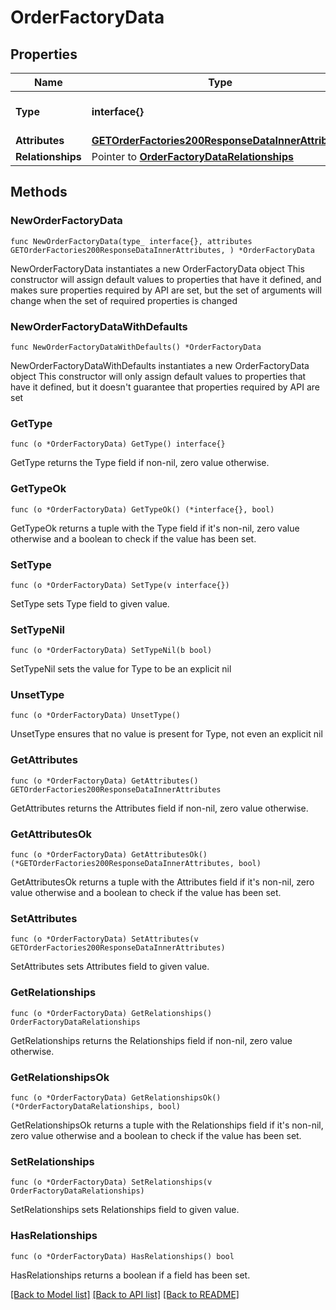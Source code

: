# OrderFactoryData

## Properties

Name | Type | Description | Notes
------------ | ------------- | ------------- | -------------
**Type** | **interface{}** | The resource&#39;s type | 
**Attributes** | [**GETOrderFactories200ResponseDataInnerAttributes**](GETOrderFactories200ResponseDataInnerAttributes.md) |  | 
**Relationships** | Pointer to [**OrderFactoryDataRelationships**](OrderFactoryDataRelationships.md) |  | [optional] 

## Methods

### NewOrderFactoryData

`func NewOrderFactoryData(type_ interface{}, attributes GETOrderFactories200ResponseDataInnerAttributes, ) *OrderFactoryData`

NewOrderFactoryData instantiates a new OrderFactoryData object
This constructor will assign default values to properties that have it defined,
and makes sure properties required by API are set, but the set of arguments
will change when the set of required properties is changed

### NewOrderFactoryDataWithDefaults

`func NewOrderFactoryDataWithDefaults() *OrderFactoryData`

NewOrderFactoryDataWithDefaults instantiates a new OrderFactoryData object
This constructor will only assign default values to properties that have it defined,
but it doesn't guarantee that properties required by API are set

### GetType

`func (o *OrderFactoryData) GetType() interface{}`

GetType returns the Type field if non-nil, zero value otherwise.

### GetTypeOk

`func (o *OrderFactoryData) GetTypeOk() (*interface{}, bool)`

GetTypeOk returns a tuple with the Type field if it's non-nil, zero value otherwise
and a boolean to check if the value has been set.

### SetType

`func (o *OrderFactoryData) SetType(v interface{})`

SetType sets Type field to given value.


### SetTypeNil

`func (o *OrderFactoryData) SetTypeNil(b bool)`

 SetTypeNil sets the value for Type to be an explicit nil

### UnsetType
`func (o *OrderFactoryData) UnsetType()`

UnsetType ensures that no value is present for Type, not even an explicit nil
### GetAttributes

`func (o *OrderFactoryData) GetAttributes() GETOrderFactories200ResponseDataInnerAttributes`

GetAttributes returns the Attributes field if non-nil, zero value otherwise.

### GetAttributesOk

`func (o *OrderFactoryData) GetAttributesOk() (*GETOrderFactories200ResponseDataInnerAttributes, bool)`

GetAttributesOk returns a tuple with the Attributes field if it's non-nil, zero value otherwise
and a boolean to check if the value has been set.

### SetAttributes

`func (o *OrderFactoryData) SetAttributes(v GETOrderFactories200ResponseDataInnerAttributes)`

SetAttributes sets Attributes field to given value.


### GetRelationships

`func (o *OrderFactoryData) GetRelationships() OrderFactoryDataRelationships`

GetRelationships returns the Relationships field if non-nil, zero value otherwise.

### GetRelationshipsOk

`func (o *OrderFactoryData) GetRelationshipsOk() (*OrderFactoryDataRelationships, bool)`

GetRelationshipsOk returns a tuple with the Relationships field if it's non-nil, zero value otherwise
and a boolean to check if the value has been set.

### SetRelationships

`func (o *OrderFactoryData) SetRelationships(v OrderFactoryDataRelationships)`

SetRelationships sets Relationships field to given value.

### HasRelationships

`func (o *OrderFactoryData) HasRelationships() bool`

HasRelationships returns a boolean if a field has been set.


[[Back to Model list]](../README.md#documentation-for-models) [[Back to API list]](../README.md#documentation-for-api-endpoints) [[Back to README]](../README.md)



